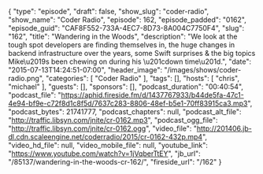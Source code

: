 {
  "type": "episode",
  "draft": false,
  "show_slug": "coder-radio",
  "show_name": "Coder Radio",
  "episode": 162,
  "episode_padded": "0162",
  "episode_guid": "CAF8F552-733A-4EC7-8D73-8A004C7750F4",
  "slug": "162",
  "title": "Wandering in the Woods",
  "description": "We look at the tough spot developers are finding themselves in, the huge changes in backend infrastructure over the years, some Swift surprises & the big topics Mike\u2019s been chewing on during his \u201cdown time\u201d.",
  "date": "2015-07-13T14:24:51-07:00",
  "header_image": "/images/shows/coder-radio.png",
  "categories": [
    "Coder Radio"
  ],
  "tags": [],
  "hosts": [
    "chris",
    "michael"
  ],
  "guests": [],
  "sponsors": [],
  "podcast_duration": "00:40:54",
  "podcast_file": "https://aphid.fireside.fm/d/1437767933/b44de5fa-47c1-4e94-bf9e-c72f8d1c8f5d/7637c283-8806-48ef-b5e1-70ff83915ca3.mp3",
  "podcast_bytes": 21741777,
  "podcast_chapters": null,
  "podcast_alt_file": "http://traffic.libsyn.com/jnite/cr-0162.mp3",
  "podcast_ogg_file": "http://traffic.libsyn.com/jnite/cr-0162.ogg",
  "video_file": "http://201406.jb-dl.cdn.scaleengine.net/coderradio/2015/cr-0162-432p.mp4",
  "video_hd_file": null,
  "video_mobile_file": null,
  "youtube_link": "https://www.youtube.com/watch?v=1jVqberTtEY",
  "jb_url": "/85137/wandering-in-the-woods-cr-162/",
  "fireside_url": "/162"
}

